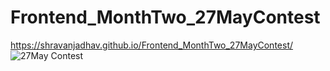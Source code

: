 # Frontend_MonthTwo_27MayContest
https://shravanjadhav.github.io/Frontend_MonthTwo_27MayContest/
![27May Contest](https://github.com/ShravanJadhav/Frontend_MonthTwo_27MayContest/assets/96675283/580ec922-2321-4232-bc46-4a90f557770d)
